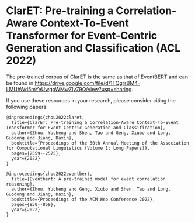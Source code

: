 # ClarET: Pre-training a Correlation-Aware Context-To-Event Transformer for Event-Centric Generation and Classification (ACL 2022)

The pre-trained corpus of ClarET is the same as that of EventBERT and can be found in https://drive.google.com/file/d/1TQgrrBM4-LMUhWd5mYeUwgoWMwZly79Q/view?usp=sharing.

If you use these resources in your research, please consider citing the following papers:
```
@inproceedings{zhou2022claret,
  title={ClarET: Pre-training a Correlation-Aware Context-To-Event Transformer for Event-Centric Generation and Classification},
  author={Zhou, Yucheng and Shen, Tao and Geng, Xiubo and Long, Guodong and Jiang, Daxin},
  booktitle={Proceedings of the 60th Annual Meeting of the Association for Computational Linguistics (Volume 1: Long Papers)},
  pages={2559--2575},
  year={2022}
}
```
```
@inproceedings{zhou2022eventbert,
  title={Eventbert: A pre-trained model for event correlation reasoning},
  author={Zhou, Yucheng and Geng, Xiubo and Shen, Tao and Long, Guodong and Jiang, Daxin},
  booktitle={Proceedings of the ACM Web Conference 2022},
  pages={850--859},
  year={2022}
}
```

